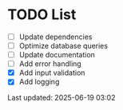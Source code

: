 # TODO List

- [ ] Update dependencies
- [ ] Optimize database queries
- [ ] Update documentation
- [ ] Add error handling
- [x] Add input validation
- [x] Add logging

Last updated: 2025-06-19 03:02
